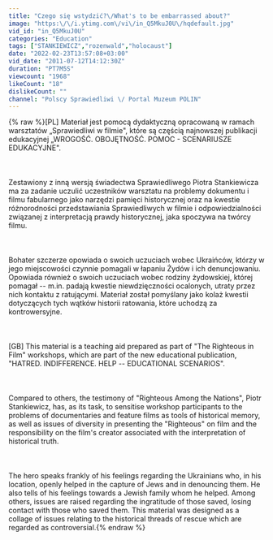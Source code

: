 ```yaml
---
title: "Czego się wstydzić?\/What's to be embarrassed about?"
image: "https:\/\/i.ytimg.com\/vi\/in_Q5MkuJ0U\/hqdefault.jpg"
vid_id: "in_Q5MkuJ0U"
categories: "Education"
tags: ["STANKIEWICZ","rozenwald","holocaust"]
date: "2022-02-23T13:57:08+03:00"
vid_date: "2011-07-12T14:12:30Z"
duration: "PT7M5S"
viewcount: "1968"
likeCount: "18"
dislikeCount: ""
channel: "Polscy Sprawiedliwi \/ Portal Muzeum POLIN"
---
```

{% raw %}[PL] Materiał jest pomocą dydaktyczną opracowaną w ramach warsztatów „Sprawiedliwi w filmie&quot;, które są częścią najnowszej publikacji edukacyjnej „WROGOŚĆ. OBOJĘTNOŚĆ. POMOC - SCENARIUSZE EDUKACYJNE&quot;.<br /><br /><br /><br />Zestawiony z inną wersją świadectwa Sprawiedliwego Piotra Stankiewicza ma za zadanie uczulić uczestników warsztatu na problemy dokumentu i filmu fabularnego jako narzędzi pamięci historycznej oraz na kwestie różnorodności przedstawiania Sprawiedliwych w filmie i odpowiedzialności związanej z interpretacją prawdy historycznej, jaka spoczywa na twórcy filmu. <br /><br /><br /><br />Bohater szczerze opowiada o swoich uczuciach wobec Ukraińców, którzy w jego miejscowości czynnie pomagali w łapaniu Żydów i ich denuncjowaniu. Opowiada również o swoich uczuciach wobec rodziny żydowskiej, której pomagał -- m.in. padają kwestie niewdzięczności ocalonych, utraty przez nich kontaktu z ratującymi. Materiał został pomyślany jako kolaż kwestii dotyczących tych wątków historii ratowania, które uchodzą za kontrowersyjne.<br /><br /><br /><br />[GB] This material is a teaching aid prepared as part of &quot;The Righteous in Film&quot; workshops, which are part of the new educational publication, &quot;HATRED. INDIFFERENCE. HELP -- EDUCATIONAL SCENARIOS&quot;. <br /><br /><br /><br />Compared to others, the testimony of &quot;Righteous Among the Nations&quot;, Piotr Stankiewicz, has, as its task, to sensitise workshop participants to the problems of documentaries and feature films as tools of historical memory, as well as issues of diversity in presenting the &quot;Righteous&quot; on film and the responsibility on the film's creator associated with the interpretation of historical truth.<br /><br /><br /><br />The hero speaks frankly of his feelings regarding the Ukrainians who, in his location, openly helped in the capture of Jews and in denouncing them. He also tells of his feelings towards a Jewish family whom he helped. Among others, issues are raised regarding the ingratitude of those saved, losing contact with those who saved them. This material was designed as a collage of issues relating to the historical threads of rescue which are regarded as controversial.{% endraw %}
